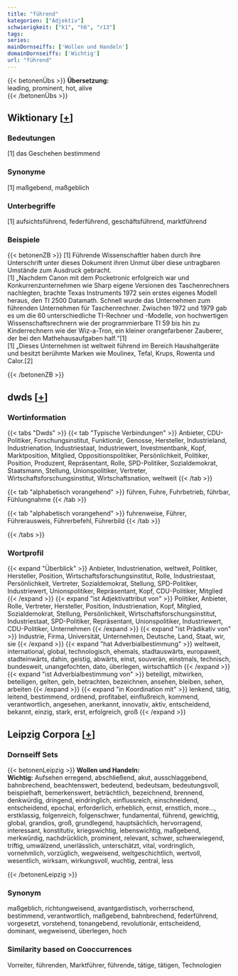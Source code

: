 ```yaml
---
title: "führend"
kategorien: ["Adjektiv"]
schwierigkeit: ["k1", "h6", "r13"]
tags:
series:
mainDornseiffs: ['Wollen und Handeln']
domainDornseiffs: ['Wichtig']
url: "führend"
---
```


{{< betonenÜbs >}}
**Übersetzung:**  
leading, prominent, hot, alive  
{{< /betonenÜbs >}}

## Wiktionary [[+](https://de.wiktionary.org/wiki/führend)]

### Bedeutungen
[1] das Geschehen bestimmend  

### Synonyme
[1] maßgebend, maßgeblich  

### Unterbegriffe
[1] aufsichtsführend, federführend, geschäftsführend, marktführend  

### Beispiele
{{< betonenZB >}}
[1] Führende Wissenschaftler haben durch ihre Unterschrift unter dieses Dokument ihren Unmut über diese untragbaren Umstände zum Ausdruck gebracht.  
[1] „Nachdem Canon mit dem Pocketronic erfolgreich war und Konkurrenzunternehmen wie Sharp eigene Versionen des Taschenrechners nachlegten, brachte Texas Instruments 1972 sein erstes eigenes Modell heraus, den TI 2500 Datamath. Schnell wurde das Unternehmen zum führenden Unternehmen für Taschenrechner. Zwischen 1972 und 1979 gab es um die 60 unterschiedliche TI-Rechner und -Modelle, von hochwertigen Wissenschaftsrechnern wie der programmierbare TI 59 bis hin zu Kinderrechnern wie der Wiz-a-Tron, ein kleiner orangefarbener Zauberer, der bei den Mathehausaufgaben half.“[1]  
[1] „Dieses Unternehmen ist weltweit führend im Bereich Haushaltgeräte und besitzt berühmte Marken wie Moulinex, Tefal, Krups, Rowenta und Calor.[2]  

{{< /betonenZB >}}


## dwds [[+](https://www.dwds.de/wb/führend)]

### Wortinformation
{{< tabs "Dwds" >}}
{{< tab "Typische Verbindungen" >}}
Anbieter, CDU-Politiker, Forschungsinstitut, Funktionär, Genosse, Hersteller, Industrieland, Industrienation, Industriestaat, Industriewert, Investmentbank, Kopf, Marktposition, Mitglied, Oppositionspolitiker, Persönlichkeit, Politiker, Position, Produzent, Repräsentant, Rolle, SPD-Politiker, Sozialdemokrat, Staatsmann, Stellung, Unionspolitiker, Vertreter, Wirtschaftsforschungsinstitut, Wirtschaftsnation, weltweit
{{< /tab >}}

{{< tab "alphabetisch vorangehend" >}}
führen, Fuhre, Fuhrbetrieb, führbar, Fühlungnahme
{{< /tab >}}

{{< tab "alphabetisch vorangehend" >}}
fuhrenweise, Führer, Führerausweis, Führerbefehl, Führerbild
{{< /tab >}}

{{< /tabs >}}

### Wortprofil
{{< expand "Überblick" >}} Anbieter, Industrienation, weltweit, Politiker, Hersteller, Position, Wirtschaftsforschungsinstitut, Rolle, Industriestaat, Persönlichkeit, Vertreter, Sozialdemokrat, Stellung, SPD-Politiker, Industriewert, Unionspolitiker, Repräsentant, Kopf, CDU-Politiker, Mitglied {{< /expand >}}
{{< expand "ist Adjektivattribut von" >}} Politiker, Anbieter, Rolle, Vertreter, Hersteller, Position, Industrienation, Kopf, Mitglied, Sozialdemokrat, Stellung, Persönlichkeit, Wirtschaftsforschungsinstitut, Industriestaat, SPD-Politiker, Repräsentant, Unionspolitiker, Industriewert, CDU-Politiker, Unternehmen {{< /expand >}}
{{< expand "ist Prädikativ von" >}} Industrie, Firma, Universität, Unternehmen, Deutsche, Land, Staat, wir, sie {{< /expand >}}
{{< expand "hat Adverbialbestimmung" >}} weltweit, international, global, technologisch, ehemals, stadtauswärts, europaweit, stadteinwärts, dahin, geistig, abwärts, einst, souverän, einstmals, technisch, bundesweit, unangefochten, dato, überlegen, wirtschaftlich {{< /expand >}}
{{< expand "ist Adverbialbestimmung von" >}} beteiligt, mitwirken, beteiligen, gelten, geln, betrachten, bezeichnen, ansehen, bleiben, sehen, arbeiten {{< /expand >}}
{{< expand "in Koordination mit" >}} lenkend, tätig, leitend, bestimmend, ordnend, profitabel, einflußreich, kommend, verantwortlich, angesehen, anerkannt, innovativ, aktiv, entscheidend, bekannt, einzig, stark, erst, erfolgreich, groß {{< /expand >}}

## Leipzig Corpora [[+](https://corpora.uni-leipzig.de/en/res?word=führend&corpusId=deu_newscrawl-public_2018)]

### Dornseiff Sets
{{< betonenLeipzig >}}
**Wollen und Handeln:**  
**Wichtig:** Aufsehen erregend, abschließend, akut, ausschlaggebend, bahnbrechend, beachtenswert, bedeutend, bedeutsam, bedeutungsvoll, beispielhaft, bemerkenswert, beträchtlich, bezeichnend, brennend, denkwürdig, dringend, eindringlich, einflussreich, einschneidend, entscheidend, epochal, erforderlich, erheblich, ernst, ernstlich, more..., erstklassig, folgenreich, folgenschwer, fundamental, führend, gewichtig, global, grandios, groß, grundlegend, hauptsächlich, hervorragend, interessant, konstitutiv, kriegswichtig, lebenswichtig, maßgebend, merkwürdig, nachdrücklich, prominent, relevant, schwer, schwerwiegend, triftig, umwälzend, unerlässlich, unterschätzt, vital, vordringlich, vornehmlich, vorzüglich, wegweisend, weltgeschichtlich, wertvoll, wesentlich, wirksam, wirkungsvoll, wuchtig, zentral, less  

{{< /betonenLeipzig >}}

### Synonym
maßgeblich, richtungweisend, avantgardistisch, vorherrschend, bestimmend, verantwortlich, maßgebend, bahnbrechend, federführend, vorgesetzt, vorstehend, tonangebend, revolutionär, entscheidend, dominant, wegweisend, überlegen, hoch


### Similarity based on Cooccurrences
Vorreiter, führenden, Marktführer, führende, tätige, tätigen, Technologien

